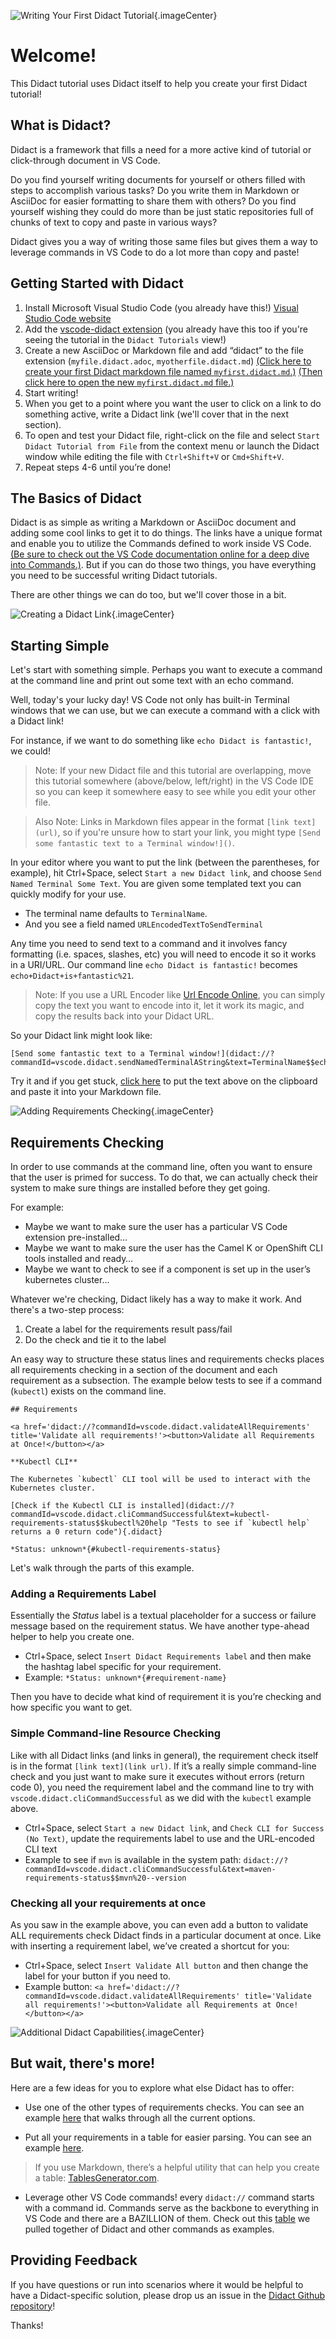 ![Writing Your First Didact Tutorial](images/header.png){.imageCenter}

# Welcome!

This Didact tutorial uses Didact itself to help you create your first Didact tutorial!

## What is Didact?

Didact is a framework that fills a need for a more active kind of tutorial or click-through document in VS Code.

Do you find yourself writing documents for yourself or others filled with steps to accomplish various tasks? Do you write them in Markdown or AsciiDoc for easier formatting to share them with others? Do you find yourself wishing they could do more than be just static repositories full of chunks of text to copy and paste in various ways?

Didact gives you a way of writing those same files but gives them a way to leverage commands in VS Code to do a lot more than copy and paste!

## Getting Started with Didact

1. Install Microsoft Visual Studio Code (you already have this!) [Visual Studio Code website](https://code.visualstudio.com/)
2. Add the [vscode-didact extension](vscode:extension/redhat.vscode-didact) (you already have this too if you're seeing the tutorial in the `Didact Tutorials` view!)
3. Create a new AsciiDoc or Markdown file and add “didact” to the file extension (`myfile.didact.adoc`, `myotherfile.didact.md`) [(Click here to create your first Didact markdown file named `myfirst.didact.md`.)](didact://?commandId=vscode.didact.scaffoldProject&extFilePath=redhat.vscode-didact/demos/markdown/tutorial/didactmdfile.json) [(Then click here to open the new `myfirst.didact.md` file.)](didact://?commandId=vscode.open&projectFilePath=didactmdfile.json)
4. Start writing!
5. When you get to a point where you want the user to click on a link to do something active, write a Didact link (we'll cover that in the next section).
6. To open and test your Didact file, right-click on the file and select `Start Didact Tutorial from File` from the context menu or launch the Didact window while editing the file with `Ctrl+Shift+V` or `Cmd+Shift+V`.
6. Repeat steps 4-6 until you’re done!

## The Basics of Didact

Didact is as simple as writing a Markdown or AsciiDoc document and adding some cool links to get it to do things. The links have a unique format and enable you to utilize the Commands defined to work inside VS Code. [(Be sure to check out the VS Code documentation online for a deep dive into Commands.)](https://code.visualstudio.com/api/extension-guides/command). But if you can do those two things, you have everything you need to be successful writing Didact tutorials.

There are other things we can do too, but we'll cover those in a bit. 

![Creating a Didact Link](images/didact-link-header.png){.imageCenter}

## Starting Simple

Let's start with something simple. Perhaps you want to execute a command at the command line and print out some text with an echo command. 

Well, today's your lucky day! VS Code not only has built-in Terminal windows that we can use, but we can execute a command with a click with a Didact link!

For instance, if we want to do something like `echo Didact is fantastic!`, we could!

> Note: If your new Didact file and this tutorial are overlapping, move this tutorial somewhere (above/below, left/right) in the VS Code IDE so you can keep it somewhere easy to see while you edit your other file.

> Also Note: Links in Markdown files appear in the format `[link text](url)`, so if you're unsure how to start your link, you might type `[Send some fantastic text to a Terminal window!]()`.

In your editor where you want to put the link (between the parentheses, for example), hit Ctrl+Space, select `Start a new Didact link`, and choose `Send Named Terminal Some Text`. You are given some templated text you can quickly modify for your use.

* The terminal name defaults to `TerminalName`.
* And you see a field named `URLEncodedTextToSendTerminal`

Any time you need to send text to a command and it involves fancy formatting (i.e. spaces, slashes, etc) you will need to encode it so it works in a URI/URL. Our command line `echo Didact is fantastic!` becomes `echo+Didact+is+fantastic%21`.

> Note: If you use a URL Encoder like [Url Encode Online](https://www.urlencoder.io/), you can simply copy the text you want to encode into it, let it work its magic, and copy the results back into your Didact URL. 

So your Didact link might look like:

```
[Send some fantastic text to a Terminal window!](didact://?commandId=vscode.didact.sendNamedTerminalAString&text=TerminalName$$echo+Didact+is+fantastic%21)
```

Try it and if you get stuck, [click here](didact://?commandId=vscode.didact.copyToClipboardCommand&text=%5BSend%20some%20fantastic%20text%20to%20a%20Terminal%20window%21%5D%28didact%3A%2F%2F%3FcommandId%3Dvscode.didact.sendNamedTerminalAString%26text%3DTerminalName%2524%2524echo%2BDidact%2Bis%2Bfantastic%2521%29) to put the text above on the clipboard and paste it into your Markdown file.

![Adding Requirements Checking](images/requirements-checking-header.png){.imageCenter}

## Requirements Checking

In order to use commands at the command line, often you want to ensure that the user is primed for success. To do that, we can actually check their system to make sure things are installed before they get going.

For example:

* Maybe we want to make sure the user has a particular VS Code extension pre-installed… 
* Maybe we want to make sure the user has the Camel K or OpenShift CLI tools installed and ready…
* Maybe we want to check to see if a component is set up in the user’s kubernetes cluster…

Whatever we're checking, Didact likely has a way to make it work. And there's a two-step process:

1. Create a label for the requirements result pass/fail
2. Do the check and tie it to the label

An easy way to structure these status lines and requirements checks places all requirements checking in a section of the document and each requirement as a subsection. The example below tests to see if a command (`kubectl`) exists on the command line. 

```
## Requirements

<a href='didact://?commandId=vscode.didact.validateAllRequirements' title='Validate all requirements!'><button>Validate all Requirements at Once!</button></a>

**Kubectl CLI**

The Kubernetes `kubectl` CLI tool will be used to interact with the Kubernetes cluster.

[Check if the Kubectl CLI is installed](didact://?commandId=vscode.didact.cliCommandSuccessful&text=kubectl-requirements-status$$kubectl%20help "Tests to see if `kubectl help` returns a 0 return code"){.didact}

*Status: unknown*{#kubectl-requirements-status}
```

Let's walk through the parts of this example.

### Adding a Requirements Label

Essentially the *Status* label is a textual placeholder for a success or failure message based on the requirement status. We have another type-ahead helper to help you create one.

* Ctrl+Space, select `Insert Didact Requirements label` and then make the hashtag label specific for your requirement.
* Example: `*Status: unknown*{#requirement-name}`

Then you have to decide what kind of requirement it is you’re checking and how specific you want to get.

### Simple Command-line Resource Checking

Like with all Didact links (and links in general), the requirement check itself is in the format `[link text](link url)`. If it’s a really simple command-line check and you just want to make sure it executes without errors (return code 0), you need the requirement label and the command line to try with `vscode.didact.cliCommandSuccessful` as we did with the `kubectl` example above.

* Ctrl+Space, select `Start a new Didact link`, and `Check CLI for Success (No Text)`, update the requirements label to use and the URL-encoded CLI text
* Example to see if `mvn` is available in the system path: `didact://?commandId=vscode.didact.cliCommandSuccessful&text=maven-requirements-status$$mvn%20--version`

### Checking all your requirements at once

As you saw in the example above, you can even add a button to validate ALL requirements check Didact finds in a particular document at once. Like with inserting a requirement label, we’ve created a shortcut for you:

* Ctrl+Space, select `Insert Validate All button` and then change the label for your button if you need to.
* Example button: `<a href='didact://?commandId=vscode.didact.validateAllRequirements' title='Validate all requirements!'><button>Validate all Requirements at Once!</button></a>`

![Additional Didact Capabilities](images/additional-capabilities-header.png){.imageCenter}

## But wait, there's more!

Here are a few ideas for you to explore what else Didact has to offer:

* Use one of the other types of requirements checks. You can see an example [here](https://raw.githubusercontent.com/redhat-developer/vscode-didact/master/examples/requirements.example.didact.md) that walks through all the current options.

* Put all your requirements in a table for easier parsing. You can see an example [here](https://github.com/redhat-developer/vscode-didact/blob/master/demos/markdown/dep-table.didact.md).

>If you use Markdown, there’s a helpful utility that can help you create a table: [TablesGenerator.com](http://www.tablesgenerator.com/markdown_tables).

* Leverage other VS Code commands! every `didact://` command starts with a command id. Commands serve as the backbone to everything in VS Code and there are a BAZILLION of them. Check out this [table](https://github.com/redhat-developer/vscode-didact/blob/master/examples/commands.reference.md) we pulled together of Didact and other commands as examples.

## Providing Feedback

If you have questions or run into scenarios where it would be helpful to have a Didact-specific solution, please drop us an issue in the [Didact Github repository](https://github.com/redhat-developer/vscode-didact)! 

Thanks!
